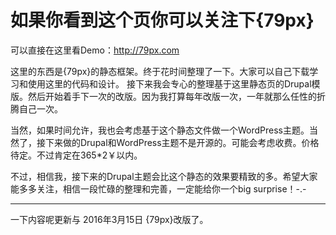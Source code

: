 如果你看到这个页你可以关注下{79px}
====

可以直接在这里看Demo：http://79px.com

这里的东西是{79px}的静态框架。终于花时间整理了一下。大家可以自己下载学习和使用这里的代码和设计。
接下来我会专心的整理基于这里静态页的Drupal模版。然后开始着手下一次的改版。因为我打算每年改版一次，一年就那么任性的折腾自己一次。

当然，如果时间允许，我也会考虑基于这个静态文件做一个WordPress主题。当然了，接下来做的Drupal和WordPress主题不是开源的。可能会考虑收费。价格待定。不过肯定在365*2￥以内。

不过，相信我，接下来的Drupal主题会比这个静态的效果要精致的多。希望大家能多多关注，相信一段忙碌的整理和完善，一定能给你一个big surprise！-.-

---
一下内容呢更新与 2016年3月15日
{79px}改版了。
